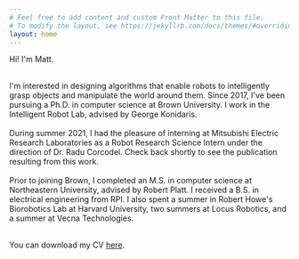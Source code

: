 ```yaml
---
# Feel free to add content and custom Front Matter to this file.
# To modify the layout, see https://jekyllrb.com/docs/themes/#overriding-theme-defaults
layout: home
---
```


<div style="width: 100%; overflow: hidden;">
    <div style="width: 500px; float: left;">  
      Hi! I'm Matt.
      <br>
      <br>

  I'm interested in designing algorithms that enable robots to intelligently grasp objects and manipulate the world around them. Since 2017, I've been pursuing a Ph.D. in computer science at Brown University. I work in the Intelligent Robot Lab, advised by George Konidaris.
  <br>
  <br>
  During summer 2021, I had the pleasure of interning at Mitsubishi Electric Research Laboratories as a Robot Research Science Intern under the direction of Dr. Radu Corcodel. Check back shortly to see the publication resulting from this work.
  <br>
  <br>
  Prior to joining Brown, I completed an M.S. in computer science at Northeastern University, advised by Robert Platt. I received a B.S. in electrical engineering from RPI. I also spent a summer in Robert Howe's Biorobotics Lab at Harvard University, two summers at Locus Robotics, and a summer at Vecna Technologies.
  <br>
  <br>

 You can download my CV <a href="{% link /assets/files/corsaro_cv.pdf %}"> here</a>.

</div>
